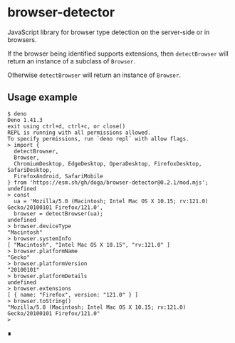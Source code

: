 # browser-detector

JavaScript library for browser type detection on the server-side or in browsers.

If the browser being identified supports extensions, then `detectBrowser` will return an instance of a subclass of `Browser`.

Otherwise `detectBrowser` will return an instance of `Browser`.

## Usage example

```shell
$ deno
Deno 1.41.3
exit using ctrl+d, ctrl+c, or close()
REPL is running with all permissions allowed.
To specify permissions, run `deno repl` with allow flags.
> import {
  detectBrowser,
  Browser,
  ChromiumDesktop, EdgeDesktop, OperaDesktop, FirefoxDesktop, SafariDesktop,
  FirefoxAndroid, SafariMobile
} from 'https://esm.sh/gh/doga/browser-detector@0.2.1/mod.mjs';
undefined
> const
  ua = 'Mozilla/5.0 (Macintosh; Intel Mac OS X 10.15; rv:121.0) Gecko/20100101 Firefox/121.0',
  browser = detectBrowser(ua);
undefined
> browser.deviceType
"Macintosh"
> browser.systemInfo
[ "Macintosh", "Intel Mac OS X 10.15", "rv:121.0" ]
> browser.platformName
"Gecko"
> browser.platformVersion
"20100101"
> browser.platformDetails
undefined
> browser.extensions
[ { name: "Firefox", version: "121.0" } ]
> browser.toString()
"Mozilla/5.0 (Macintosh; Intel Mac OS X 10.15; rv:121.0) Gecko/20100101 Firefox/121.0"
>
```

∎
